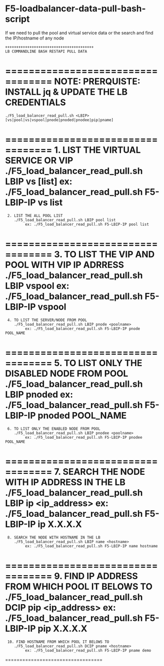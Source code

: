 # F5-loadbalancer-data-pull-bash-script
If we need to pull the pool and virtual service data or the search and find the IP/hostname of any node


	++++++++++++++++++++++++++++++++++++++++
	LB COMMANDLINE BASH RESTAPI PULL DATA
==================================
	NOTE: PRERQUISTE: INSTALL jq & UPDATE THE LB CREDENTIALS 
==================================
	./F5_load_balancer_read_pull.sh <LBIP>  [vs|pool|vs|vspool|pnode|pnoded|pnodee|pip|pname]
==================================
	 1. LIST THE VIRTUAL SERVICE OR VIP
		./F5_load_balancer_read_pull.sh LBIP vs [list]
			 ex: ./F5_load_balancer_read_pull.sh F5-LBIP-IP vs list
==================================
	 2. LIST THE ALL POOL LIST
		./F5_load_balancer_read_pull.sh LBIP pool list
			 ex: ./F5_load_balancer_read_pull.sh F5-LBIP-IP pool list
==================================
	 3. TO LIST THE VIP AND POOL WITH VIP IP ADRRESS
		./F5_load_balancer_read_pull.sh LBIP vspool
			 ex: ./F5_load_balancer_read_pull.sh F5-LBIP-IP vspool
==================================
	 4. TO LIST THE SERVER/NODE FROM POOL
		./F5_load_balancer_read_pull.sh LBIP pnode <poolname>
			 ex: ./F5_load_balancer_read_pull.sh F5-LBIP-IP pnode POOL_NAME
==================================
	 5. TO LIST ONLY THE DISABLED NODE FROM POOL
		./F5_load_balancer_read_pull.sh LBIP pnoded <poolname>
			 ex: ./F5_load_balancer_read_pull.sh F5-LBIP-IP pnoded POOL_NAME
==================================
	 6. TO LIST ONLY THE ENABLED NODE FROM POOL
		./F5_load_balancer_read_pull.sh LBIP pnodee <poolname>
			 ex: ./F5_load_balancer_read_pull.sh F5-LBIP-IP pnodee POOL_NAME
==================================
	 7. SEARCH THE NODE WITH IP ADDRESS IN THE LB
		./F5_load_balancer_read_pull.sh LBIP ip <ip_address>
			 ex: ./F5_load_balancer_read_pull.sh F5-LBIP-IP ip X.X.X.X
==================================
	 8. SEARCH THE NODE WITH HOSTNAME IN THE LB
		./F5_load_balancer_read_pull.sh LBIP name <hostname>
			 ex: ./F5_load_balancer_read_pull.sh F5-LBIP-IP name hostname
==================================
	 9. FIND IP ADDRESS FROM WHICH POOL IT BELOWS TO
		./F5_load_balancer_read_pull.sh DCIP pip <ip_address>
			 ex: ./F5_load_balancer_read_pull.sh F5-LBIP-IP pip X.X.X.X
==================================
	 10. FIND HOSTNAME FROM WHICH POOL IT BELOWS TO
		./F5_load_balancer_read_pull.sh DCIP pname <hostname>
			 ex: ./F5_load_balancer_read_pull.sh F5-LBIP-IP pname demo
==================================

